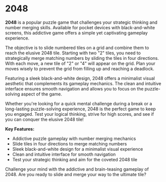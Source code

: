 # 2048

**2048** is a popular puzzle game that challenges your strategic thinking and number merging skills. Available for pocket devices with black-and-white screens, this addictive game offers a simple yet captivating gameplay experience.

The objective is to slide numbered tiles on a grid and combine them to reach the elusive 2048 tile. Starting with two "2" tiles, you need to strategically merge matching numbers by sliding the tiles in four directions. With each move, a new tile of "2" or "4" will appear on the grid. Plan your moves wisely to prevent the grid from filling up and reaching a deadlock.

Featuring a sleek black-and-white design, 2048 offers a minimalist visual aesthetic that complements its gameplay mechanics. The clean and intuitive interface ensures smooth navigation and allows you to focus on the puzzle-solving aspect of the game.

Whether you're looking for a quick mental challenge during a break or a long-lasting puzzle-solving experience, 2048 is the perfect game to keep you engaged. Test your logical thinking, strive for high scores, and see if you can conquer the elusive 2048 tile!

**Key Features:**
- Addictive puzzle gameplay with number merging mechanics
- Slide tiles in four directions to merge matching numbers
- Sleek black-and-white design for a minimalist visual experience
- Clean and intuitive interface for smooth navigation
- Test your strategic thinking and aim for the coveted 2048 tile

Challenge your mind with the addictive and brain-teasing gameplay of 2048. Are you ready to slide and merge your way to the ultimate tile?
